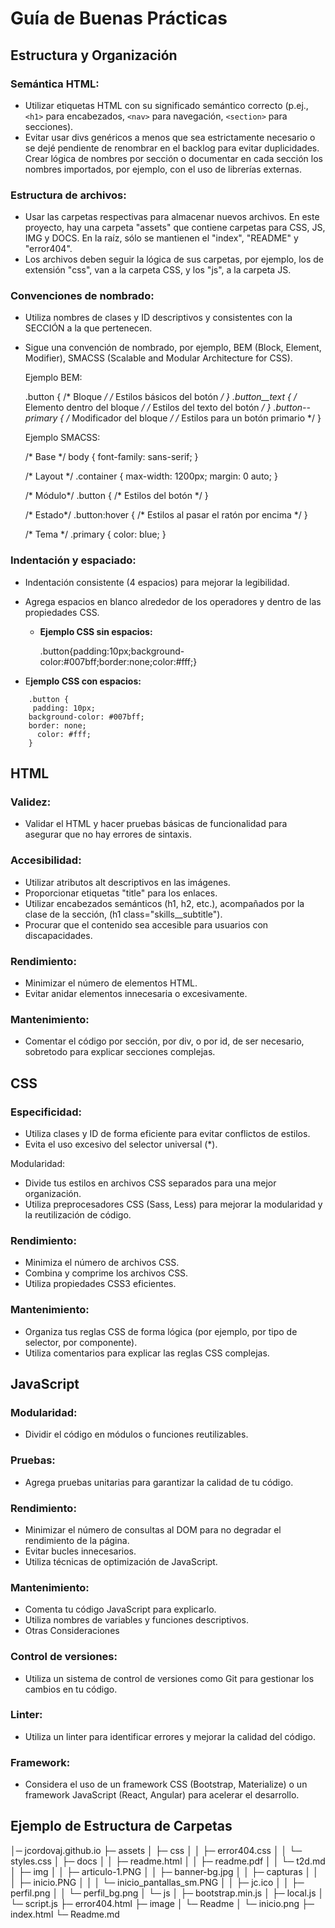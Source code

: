 # Guía de Buenas Prácticas

## Estructura y Organización

### Semántica HTML:

* Utilizar etiquetas HTML con su significado semántico correcto (p.ej., `<h1>` para encabezados, `<nav>` para navegación, `<section>` para secciones).
* Evitar usar divs genéricos a menos que sea estrictamente necesario o se dejé pendiente de renombrar en el backlog para evitar duplicidades. Crear lógica de nombres por sección o documentar en cada sección los nombres importados, por ejemplo, con el uso de librerías externas.

### Estructura de archivos:

* Usar las carpetas respectivas para almacenar nuevos archivos. En este proyecto, hay una carpeta "assets" que contiene carpetas para CSS, JS, IMG y DOCS. En la raíz, sólo se mantienen el "index", "README" y "error404".
* Los archivos deben seguir la lógica de sus carpetas, por ejemplo, los de extensión "css", van a la carpeta CSS, y los "js", a la carpeta JS.

### Convenciones de nombrado:

* Utiliza nombres de clases y ID descriptivos y consistentes con la SECCIÓN a la que pertenecen.
* Sigue una convención de nombrado, por ejemplo, BEM (Block, Element, Modifier), SMACSS (Scalable and Modular Architecture for CSS).

  Ejemplo BEM:

  .button { /* Bloque */
  /* Estilos básicos del botón */
  }
  .button__text { /* Elemento dentro del bloque */
  /* Estilos del texto del botón */
  }
  .button--primary { /* Modificador del bloque */
  /* Estilos para un botón primario */
  }

  Ejemplo SMACSS:

  /* Base */
  body {
  font-family: sans-serif;
  }

  /* Layout */
  .container {
  max-width: 1200px;
  margin: 0 auto;
  }

  /* Módulo*/
  .button {
  /* Estilos del botón */
  }

  /* Estado*/
  .button:hover {
  /* Estilos al pasar el ratón por encima */
  }

  /* Tema */
  .primary {
  color: blue;
  }

### Indentación y espaciado:

* Indentación consistente (4 espacios) para mejorar la legibilidad.
* Agrega espacios en blanco alrededor de los operadores y dentro de las propiedades CSS.

  * **Ejemplo CSS sin espacios:**

    .button{padding:10px;background-color:#007bff;border:none;color:#fff;}
* E**jemplo CSS con espacios:**

```
	.button {
 	 padding: 10px;
  	background-color: #007bff;
  	border: none;
	  color: #fff;
	}
```

## HTML

### Validez:

* Validar el HTML y hacer pruebas básicas de funcionalidad para asegurar que no hay errores de sintaxis.

### Accesibilidad:

* Utilizar atributos alt descriptivos en las imágenes.
* Proporcionar etiquetas "title" para los enlaces.
* Utilizar encabezados semánticos (h1, h2, etc.), acompañados por la clase de la sección, (h1 class="skills__subtitle").
* Procurar que el contenido sea accesible para usuarios con discapacidades.

### Rendimiento:

* Minimizar el número de elementos HTML.
* Evitar anidar elementos innecesaria o excesivamente.

### Mantenimiento:

* Comentar el código por sección, por div, o por id, de ser necesario, sobretodo para explicar secciones complejas.

## CSS

### Especificidad:

* Utiliza clases y ID de forma eficiente para evitar conflictos de estilos.
* Evita el uso excesivo del selector universal (*).

Modularidad:

* Divide tus estilos en archivos CSS separados para una mejor organización.
* Utiliza preprocesadores CSS (Sass, Less) para mejorar la modularidad y la reutilización de código.

### Rendimiento:

* Minimiza el número de archivos CSS.
* Combina y comprime los archivos CSS.
* Utiliza propiedades CSS3 eficientes.

### Mantenimiento:

* Organiza tus reglas CSS de forma lógica (por ejemplo, por tipo de selector, por componente).
* Utiliza comentarios para explicar las reglas CSS complejas.

## JavaScript

### Modularidad:

* Dividir el código en módulos o funciones reutilizables.

### Pruebas:

* Agrega  pruebas unitarias para garantizar la calidad de tu código.

### Rendimiento:

* Minimizar el número de consultas al DOM para no degradar el rendimiento de la página.
* Evitar bucles innecesarios.
* Utiliza técnicas de optimización de JavaScript.

### Mantenimiento:

* Comenta tu código JavaScript para explicarlo.
* Utiliza nombres de variables y funciones descriptivos.
* Otras Consideraciones

### Control de versiones:

* Utiliza un sistema de control de versiones como Git para gestionar los cambios en tu código.

### Linter:

* Utiliza un linter para identificar errores y mejorar la calidad del código.

### Framework:

* Considera el uso de un framework CSS (Bootstrap, Materialize) o un framework JavaScript (React, Angular) para acelerar el desarrollo.

## Ejemplo de Estructura de Carpetas


│─ jcordovaj.github.io
  ├─ assets
  │  ├─ css
  │  │  ├─ error404.css
  │  │  └─ styles.css
  │  ├─ docs
  │  │  ├─ readme.html
  │  │  ├─ readme.pdf
  │  │  └─ t2d.md
  │  ├─ img
  │  │  ├─ articulo-1.PNG
  │  │  ├─ banner-bg.jpg
  │  │  ├─ capturas
  │  │  │  ├─ inicio.PNG
  │  │  │  └─ inicio_pantallas_sm.PNG
  │  │  ├─ jc.ico
  │  │  ├─ perfil.png
  │  │  └─ perfil_bg.png
  │  └─ js
  │     ├─ bootstrap.min.js
  │     ├─ local.js
  │     └─ script.js
  ├─ error404.html
  ├─ image
  │  └─ Readme
  │     └─ inicio.png
  ├─ index.html
  └─ Readme.md
